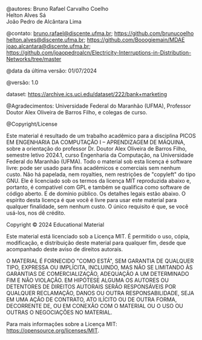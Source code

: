 @autores: Bruno Rafael Carvalho Coelho <br>
Helton Alves Sá <br>
João Pedro de Alcântara Lima

@contato: bruno.rafael@discente.ufma.br; https://github.com/brunucoelho <br>
helton.alves@discente.ufma.br; https://github.com/Booogiemain/MDAE <br>
joao.alcantara@discente.ufma.br; https://github.com/joaopedroalcn/Electricity-Interruptions-in-Distribution-Networks/tree/master

@data da última versão: 01/07/2024

@versão: 1.0

dataset: https://archive.ics.uci.edu/dataset/222/bank+marketing

@Agradecimentos: Universidade Federal do Maranhão (UFMA), Professor Doutor Alex Oliveira de Barros Filho, e colegas de curso.

@Copyright/License

Este material é resultado de um trabalho acadêmico para a disciplina PICOS EM ENGENHARIA DA COMPUTAÇÃO I – APRENDIZAGEM DE MÁQUINA, sobre a orientação do professor Dr. Doutor Alex Oliveira de Barros Filho, semestre letivo 2024.1, curso Engenharia da Computação, na Universidade Federal do Maranhão (UFMA). Todo o material sob esta licença é software livre: pode ser usado para fins acadêmicos e comerciais sem nenhum custo. Não há papelada, nem royalties, nem restrições de "copyleft" do tipo GNU. Ele é licenciado sob os termos da licença MIT reproduzida abaixo e, portanto, é compatível com GPL e também se qualifica como software de código aberto. E de domínio público. Os detalhes legais estão abaixo. O espírito desta licença é que você é livre para usar este material para qualquer finalidade, sem nenhum custo. O único requisito é que, se você usá-los, nos dê crédito.

Copyright © 2024 Educational Material

Este material está licenciado sob a Licença MIT. É permitido o uso, cópia, modificação, e distribuição deste material para qualquer fim, desde que acompanhado deste aviso de direitos autorais.

O MATERIAL É FORNECIDO "COMO ESTÁ", SEM GARANTIA DE QUALQUER TIPO, EXPRESSA OU IMPLÍCITA, INCLUINDO, MAS NÃO SE LIMITANDO ÀS GARANTIAS DE COMERCIALIZAÇÃO, ADEQUAÇÃO A UM DETERMINADO FIM E NÃO VIOLAÇÃO. EM HIPÓTESE ALGUMA OS AUTORES OU DETENTORES DE DIREITOS AUTORAIS SERÃO RESPONSÁVEIS POR QUALQUER RECLAMAÇÃO, DANOS OU OUTRA RESPONSABILIDADE, SEJA EM UMA AÇÃO DE CONTRATO, ATO ILÍCITO OU DE OUTRA FORMA, DECORRENTE DE, OU EM CONEXÃO COM O MATERIAL OU O USO OU OUTRAS O NEGOCIAÇÕES NO MATERIAL.

Para mais informações sobre a Licença MIT: https://opensource.org/licenses/MIT.
